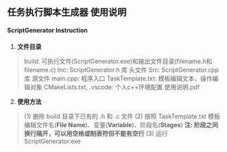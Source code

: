 ## 任务执行脚本生成器 使用说明
#### ScriptGenerator Instruction

1. **文件目录**
> build: 可执行文件(ScriptGenerator.exe)和输出文件目录(filename.h和filename.c)
> Inc: ScriptGenerator.h 库 头文件
> Src: ScriptGenerator.cpp 库 源文件
> main.cpp: 程序入口
> TaskTemplate.txt: 模板编辑文本，操作编辑对象
> CMakeLists.txt, .vscode: 个人c++环境配置
> 使用说明.pdf
  
2. **使用方法**
> (1) 删除 build 目录下已有的 .h 和 .c 文件
> (2) 按照 TaskTemplate.txt 模板编辑文件名(**File Name**)、变量(**Variable**)、阶段名(**Stages**)
> **注: 阶段之间换行隔开，可以用空格或制表符但不能有空行**
> (3) 运行ScriptGenerator.exe
  

